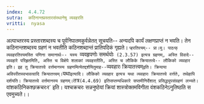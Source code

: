 ```yaml
---
index:  4.4.72
sutra:  कठिनान्तप्रस्तारसंस्थानेषु व्यवहरति
vritti:  nyasa
---
```


अल्पाच्तरस्य प्रस्तारशब्दस्य च पूर्वनिपातमकुर्वन्नेतत् सूचयति-- अन्यदपि कार्यं लक्षणप्राप्तं न भवति। तेन कठिनान्तशब्दस्य ग्रहणं न भवतीति कठिनशब्दान्तं प्रातिपदिकं गृह्यते। `प्हरतिरयम्-- प्रा।मु। पाठःफ् व्यवहरतिरयमस्ति पणिना समानार्थः-- यस्य `व्यवहृपणोः समर्थयोः` (2.3.57) इत्यत्र ग्रहणम्, अस्ति विवादे-- व्यवहारे परिहृतमिति, अस्ति च विक्षेपे शलाकां व्यवहरतीति, अस्ति च लौकिके क्रियातत्वे-- लौकिको व्यवहार इति। इह तु क्रियातत्त्वे वर्त्तमानस्य ग्रहणमित्येतद्दर्शयितुमाह--`व्यवहारः क्रियातत्त्वम्` इति। क्रियाया अविपरीतस्वभावत्वादि क्रियातत्त्वम्। `यथा` इत्यादि। लौकिको व्यवहार इत्यत्र यथा व्यवहारः क्रियातत्त्वे वर्त्तते, तथेहापि दर्शयति। क्रियातत्त्वे वर्त्तमानस्य ग्रहणम्। `तत्र` (4.4.69) इतिसप्तम्यधिकारे सप्तमीनिर्देशात् प्रसिद्ध्युपसंग्रहणं लभ्यते। `वांशकठिनिकश्छक्रचरःर` इति। यश्चक्रचरः सन्ननुष्ठेयां क्रियां शास्त्रोक्तमविगीता वंशकठिनेऽनुतिष्ठति स एवमुच्यते।।

